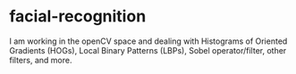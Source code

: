 facial-recognition
==================

I am working in the openCV space and dealing with Histograms of Oriented Gradients (HOGs), Local Binary Patterns (LBPs), Sobel operator/filter, other filters, and more.
